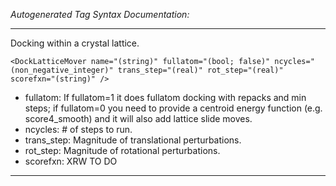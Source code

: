 _Autogenerated Tag Syntax Documentation:_

---
Docking within a crystal lattice.

```
<DockLatticeMover name="(string)" fullatom="(bool; false)" ncycles="(non_negative_integer)" trans_step="(real)" rot_step="(real)" scorefxn="(string)" />
```

-   fullatom: If fullatom=1 it does fullatom docking with repacks and min steps; if fullatom=0 you need to provide a centroid energy function (e.g. score4_smooth) and it will also add lattice slide moves.
-   ncycles: # of steps to run.
-   trans_step: Magnitude of translational perturbations.
-   rot_step: Magnitude of rotational perturbations.
-   scorefxn: XRW TO DO

---
